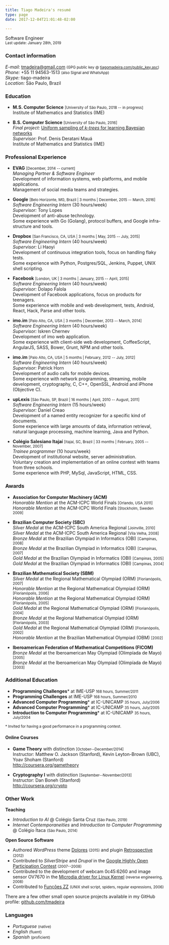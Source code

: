 ```yaml
---
title: Tiago Madeira's resumé
type: page
date: 2017-12-04T21:01:48-02:00

---
```


<style>
@media (min-width: 840px) {
  .entry {
    font-size: 20px;
    line-height: 24px;
  }
}
@media print {
  html {
    padding-top: 0;
  }
  .header,
  .footer {
    display: none;
  }
}
.entry small {
  color: #999;
}
</style>

Software Engineer  
<small>Last update: January 28th, 2019</small>

### Contact information

_E-mail:_ <tmadeira@gmail.com> <small>(GPG public key @ [tiagomadeira.com/public\_key.asc](/public_key.asc))</small>  
_Phone:_ +55 11 94563-1513 <small>(also Signal and WhatsApp)</small>  
_Skype:_ tiago-madeira  
_Location:_ São Paulo, Brazil

### Education

* **M.S. Computer Science** <small>[University of São Paulo, 2018 -- in progress]</small>  
  Institute of Mathematics and Statistics (IME)

* **B.S. Computer Science** <small>[University of São Paulo, 2016]</small>  
  _Final project:_ [Uniform sampling of _k-trees_ for learning Bayesian networks](https://github.com/tmadeira/tcc/)  
  _Supervisor:_ Prof. Denis Deratani Mauá  
  Institute of Mathematics and Statistics (IME)

### Professional Experience

* **EVAG** <small>[December, 2014 -- current]</small>  
  _Managing Partner & Software Engineer_  
  Development of information systems, web platforms, and mobile applications.  
  Management of social media teams and strategies.

* **Google** <small>[Belo Horizonte, MG, Brazil | 3 months | December, 2015 -- March, 2016]</small>  
  _Software Engineering Intern_ (30 hours/week)  
  _Supervisor:_ Tony Lopes  
  Development of anti-abuse technology.  
  Some experience with Go (Golang), protocol buffers, and Google infra-structure and tools.

* **Dropbox** <small>[San Francisco, CA, USA | 3 months | May, 2015 -- July, 2015]</small>  
  _Software Engineering Intern_ (40 hours/week)  
  _Supervisor:_ Li Haoyi  
  Development of continuous integration tools, focus on handling flaky tests.  
  Some experience with Python, Postgres/SQL, Jenkins, Puppet, UNIX shell scripting.

* **Facebook** <small>[London, UK | 3 months | January, 2015 -- April, 2015]</small>  
  _Software Engineering Intern_ (40 hours/week)  
  _Supervisor:_ Dolapo Falola  
  Development of Facebook applications, focus on products for teenagers.  
  Some experience with mobile and web development, tests, Android, React, Hack, Parse and other tools.

* **imo.im** <small>[Palo Alto, CA, USA | 3 months | December, 2013 -- March, 2014]</small>  
  _Software Engineering Intern_ (40 hours/week)  
  _Supervisor:_ Iskren Chernev  
  Development of imo web application.  
  Some experience with client-side web development, CoffeeScript, AngularJS, SASS, Bower, Grunt, NPM and other tools.

* **imo.im** <small>[Palo Alto, CA, USA | 5 months | February, 2012 -- July, 2012]</small>  
  _Software Engineering Intern_ (40 hours/week)  
  _Supervisor:_ Patrick Horn  
  Development of audio calls for mobile devices.  
  Some experience with network programming, streaming, mobile development, cryptography, C, C++, OpenSSL, Android and iPhone (Objective C).

* **upLexis** <small>[São Paulo, SP, Brazil | 16 months | April, 2010 -- August, 2011]</small>  
  _Software Engineering Intern_ (15 hours/week)  
  _Supervisor:_ Daniel Creao  
  Development of a named entity recognizer for a specific kind of documents.  
  Some experience with large amounts of data, information retrieval, natural language processing, machine learning, Java and Python.

* **Colégio Salesiano Itajaí** <small>[Itajaí, SC, Brazil | 33 months | February, 2005 -- November, 2007]</small>  
  _Trainee programmer_ (10 hours/week)  
  Development of institutional website, server administration.  
  Voluntary creation and implementation of an online contest with teams from three schools.  
  Some experience with PHP, MySql, JavaScript, HTML, CSS.

### Awards

* **Association for Computer Machinery (ACM)**  
  _Honorable Mention_ at the ACM-ICPC World Finals <small>[Orlando, USA 2011]</small>  
  _Honorable Mention_ at the ACM-ICPC World Finals <small>[Stockholm, Sweden 2009]</small>

* **Brazilian Computer Society (SBC)**  
  _Silver Medal_ at the ACM-ICPC South America Regional <small>[Joinville, 2010]</small>  
  _Silver Medal_ at the ACM-ICPC South America Regional <small>[Vila Velha, 2008]</small>  
  _Bronze Medal_ at the Brazilian Olympiad in Informatics (OBI) <small>[Campinas, 2008]</small>  
  _Bronze Medal_ at the Brazilian Olympiad in Informatics (OBI) <small>[Campinas, 2007]</small>  
  _Gold Medal_ at the Brazilian Olympiad in Informatics (OBI) <small>[Campinas, 2005]</small>  
  _Gold Medal_ at the Brazilian Olympiad in Informatics (OBI) <small>[Campinas, 2004]</small>

* **Brazilian Mathematical Society (SBM)**  
  _Silver Medal_ at the Regional Mathematical Olympiad (ORM) <small>[Florianópolis, 2007]</small>  
  _Honorable Mention_ at the Regional Mathematical Olympiad (ORM) <small>[Florianópolis, 2006]</small>  
  _Honorable Mention_ at the Regional Mathematical Olympiad (ORM) <small>[Florianópolis, 2005]</small>  
  _Gold Medal_ at the Regional Mathematical Olympiad (ORM) <small>[Florianópolis, 2004]</small>  
  _Bronze Medal_ at the Regional Mathematical Olympiad (ORM) <small>[Florianópolis, 2003]</small>  
  _Gold Medal_ at the Regional Mathematical Olympiad (ORM) <small>[Florianópolis, 2002]</small>  
  _Honorable Mention_ at the Brazilian Mathematical Olympiad (OBM) <small>[2002]</small>

* **Iberoamerican Federation of Mathematical Competitions (FICOM)**  
  _Bronze Medal_ at the Iberoamerican May Olympiad (Olimpíada de Mayo) <small>[2005]</small>  
  _Bronze Medal_ at the Iberoamerican May Olympiad (Olimpíada de Mayo) <small>[2003]</small>

### Additional Education

* **Programming Challenges**\* at IME-USP <small>168 hours, Summer/2011</small>
* **Programming Challenges** at IME-USP <small>168 hours, Summer/2010</small>
* **Advanced Computer Programming**\* at IC-UNICAMP <small>35 hours, July/2006</small>
* **Advanced Computer Programming**\* at IC-UNICAMP <small>35 hours, July/2005</small>
* **Introduction to Computer Programming**\* at IC-UNICAMP <small>35 hours, July/2004</small>

<small>\* Invited for having a good performance in a programming contest.</small>

#### Online Courses

* **Game Theory** with distinction <small>[October--December/2014]</small>  
  Instructor: Matthew O. Jackson (Stanford), Kevin Leyton-Brown (UBC), Yoav Shoham (Stanford)  
  http://coursera.org/gametheory

* **Cryptography I** with distinction <small>[September--November/2013]</small>  
  Instructor: Dan Boneh (Stanford)  
  http://coursera.org/crypto

### Other Work

**Teaching**

* _Introduction to AI_ @ Colégio Santa Cruz <small>(São Paulo, 2019)</small>
* _Internet Contemporaneities_ and _Introduction to Computer Programming_ @ Colégio Ítaca <small>(São Paulo, 2014)</small>

**Open Source Software**

* Authored _WordPress_ theme [Dolores](https://github.com/tmadeira/dolores/) <small>(2015)</small> and plugin [Retrospective](https://wordpress.org/extend/plugins/retrospective) <small>(2012)</small>
* Contributed to _SilverStripe_ and _Drupal_ in the [Google Highly Open Participation Contest](https://code.google.com/opensource/ghop/) <small>(2007--2008)</small>
* Contributed to the development of webcam 0c45:6260 and image sensor OV7670 in the [Microdia driver for Linux Kernel](https://groups.google.com/group/microdia/) <small>(reverse engineering, 2008)</small>
* Contributed to [Funções ZZ](https://funcoeszz.net/) <small>(UNIX shell script, spiders, regular expressions, 2006)</small>

There are a few other small open source projects available in my GitHub profile: [github.com/tmadeira](https://github.com/tmadeira/)

### Languages

* _Portuguese_ <small>(native)</small>
* _English_ <small>(fluent)</small>
* _Spanish_ <small>(proficient)</small>

